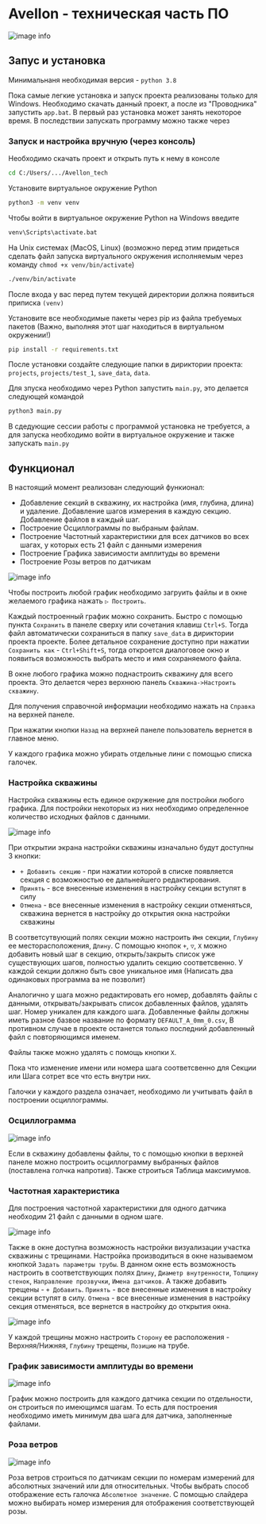 # Avellon - техническая часть ПО 

![image info](https://github.com/Kostyak7/Avellon_tech/blob/main/resource/img/logo.png)

## Запус и установка

Минимальнаня необходимая версия - `python 3.8`

Пока самые легкие установка и запуск проекта реализованы только для Windows.
Необходимо скачать данный проект, а после из "Проводника" запустить `app.bat`.
В первый раз установка может занять некоторое время. В последствии запускать
программу можно также через 

### Запуск и настройка вручную (через консоль)

Необходимо скачать проект и открыть путь к нему в консоле
```bash
cd C:/Users/.../Avellon_tech
```
Установите виртуальное окружение Python
```bash
python3 -m venv venv
```
Чтобы войти в виртуальное окружение Python на Windows введите
```bash
venv\Scripts\activate.bat
```
На Unix системах (MacOS, Linux) 
(возможно перед этим придеться сделать файл запуска 
виртуального окружения исполняемым через команду `chmod +x venv/bin/activate`)
```bash
./venv/bin/activate
```
После входа у вас перед путем текущей директории должна появиться
приписка `(venv)`

Установите все необходимые пакеты через pip из файла требуемых пакетов 
(Важно, выполняя этот шаг находиться в виртуальном окружении!)
```bash
pip install -r requirements.txt
```
После установки создайте следующие папки в дириктории проекта:
`projects`, `projects/test_1`, `save_data`, `data`.

Для зпуска необходимо через Python запустить `main.py`, это делается следующей командой
```bash
python3 main.py
```
В сдедующие сессии работы с программой установка не требуется, 
а для запуска необходимо войти в виртуальное окружение и также запускать `main.py`  

## Функционал
В настоящий момент реализован следующий функионал:
* Добавление секций в скважину, их настройка (имя, глубина, длина) и удаление. Добавление шагов измерения в каждую секцию. Добавление файлов в каждый шаг.
* Построение Осциллограммы по выбраным файлам.
* Построение Частотный характеристики для всех датчиков во всех шагах, у которых есть 21 файл с данными измерения
* Построение Графика зависимости амплитуды во времени
* Построение Розы ветров по датчикам

![image info](https://github.com/Kostyak7/Avellon_tech/blob/main/resource/img/main_menu.png)

Чтобы построить любой график необходимо загруить файлы и в окне желаемого графика нажать `▷ Построить`. 

Каждый построенный график можно сохранить. Быстро с помощью пункта `Сохранить` в панеле сверху или сочетания клавиш `Ctrl+S`. 
Тогда файл автоматически сохраниться в папку `save_data` в дириктории проекта проекте.
Более детальное сохранение доступно при нажатии `Сохранить как` - `Ctrl+Shift+S`, тогда откроется диалоговое окно 
и появиться возможность выбрать место и имя сохраняемого файла.

В окне любого графика можно поднастроить скважину для всего проекта. Это делается через верхнюю панель `Скважина->Настроить скважину`.

Для получения справочной информации необходимо нажать на `Справка` на верхней панеле.

При нажатии кнопки `Назад` на верхней панеле пользователь вернется в главное меню.

У каждого графика можно убирать отдельные лини с помощью списка галочек.

### Настройка скважины
Настройка скважины есть единое окружение для постройки любого графика.
Для постройки некоторых из них необходимо определенное количество исходных файлов с данными.

![image info](https://github.com/Kostyak7/Avellon_tech/blob/main/resource/img/section_menu.png)

При открытии экрана настройки скважины изначально будут доступны 3 кнопки:
* `+ Добавить секцию` - при нажатии которой в списке появляется секция с возможностью ее дальнейшего редактирования.
* `Принять` - все внесенные изменения в настройку секции вступят в силу
* `Отмена` -  все внесенные изменения в настройку секции отменяться, скважина вернется в настройку до открытия окна настройки скважины

В соответсутвующий полях секции можно настроить `Имя` секции, `Глубину` ее месторасположения, `Длину`.
С помощью кнопок `+`, `▽`, `Х` можно добавить новый шаг в секцию,
открыть/закрыть список уже существующих шагов, полностью удалить секцию соответсвенно. У каждой секции должно быть свое уникальное имя 
(Написать два одинаковых программа ва не позволит)

Аналогично у шага можно редактировать его номер, добавлять файлы с данными, открывать/закрывать список добавленных файлов,
удалять шаг. Номер уникален для каждого шага. Добавленные файлы должны иметь разное базвое название по формату `DEFAULT_A_0mm_0.csv`,
В противном случае в проекте останется только последний добавленный файл с повторяющимся именем.

Файлы также можно удалять с помощь кнопки `Х`. 

Пока что изменение имени или номера шага соответсвенно для Секции или Шага сотрет все что есть внутри них.

Галочки у каждого раздела означает, необходимо ли учитывать файл в построении осциллограммы.

### Осциллограмма
![image info](https://github.com/Kostyak7/Avellon_tech/blob/main/resource/img/oscilloscope.png)

Если в скважину добавлены файлы, то с помощью кнопки в верхней панеле
можно построить осциллограмму выбранных файлов (поставлена голчка напротив).
Также строиться Таблица максимумов.

### Частотная характеристика
Для построения частотной характеристики для одного датчика необходим 21 файл с данными в одном шаге.

![image info](https://github.com/Kostyak7/Avellon_tech/blob/main/resource/img/frequency.png)

Также в окне доступна возможность настройки визуализации участка скважины с трещинами.
Настройка производиться в окне называемом кнопкой `Задать параметры трубы`. 
В данном окне есть возможность настроить в соответствующих полях `Длину`, `Диаметр внутренности`, `Толщину стенок`,
`Направление прозвучки`, `Имена датчиков`. А также добавить трещены - `+ Добавить`. `Принять` - все внесенные изменения в настройку секции вступят в силу.
`Отмена` -  все внесенные изменения в настройку секция отменяться, все вернется в настройку до открытия окна.

![image info](https://github.com/Kostyak7/Avellon_tech/blob/main/resource/img/crack_menu.png)

У каждой трещины можно настроить `Cторону` ее расположения - Верхняя/Нижняя, `Глубину` трещены, `Позицию` на трубе.

 
### График зависимости амплитуды во времени
![image info](https://github.com/Kostyak7/Avellon_tech/blob/main/resource/img/amplitude.png)

График можно построить для каждого датчика секции по отдельности, он строиться по имеющимся шагам.
То есть для построения необходимо иметь минимум два шага для датчика, заполненные файлами. 

### Роза ветров
![image info](https://github.com/Kostyak7/Avellon_tech/blob/main/resource/img/windrose.png)

Роза ветров строиться по датчикам секции по номерам измерений для абсолютных значений или для относительных.
Чтобы выбрать способ отображение есть галочка `Абсолютное значение`.
С помощью слайдера можно выбирать номер измерения для отображения соответствующей розы.

